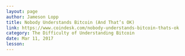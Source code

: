 ```yaml
---
layout: page
author: Jameson Lopp
title: Nobody Understands Bitcoin (And That’s OK)
link: https://www.coindesk.com/nobody-understands-bitcoin-thats-ok
category: The Difficulty of Understanding Bitcoin
date: Mar 11, 2017
lesson: 
---
```

